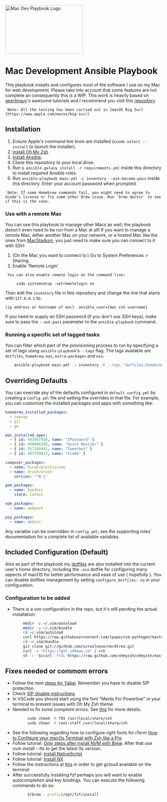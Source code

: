 <img src="https://raw.githubusercontent.com/roycastro/mac-dev-setup/master/files/Mac-Dev-Playbook-Logo.png" width="250" height="156" alt="Mac Dev Playbook Logo" />

# Mac Development Ansible Playbook

This playbook installs and configures most of the software I use on my Mac for web development. Please take into account that some features are not complete an consequently this is a WIP. This work is heavily based on [geerlinguy](https://github.com/geerlingguy)'s awesome tutorials and I recommend you visit this [repository](https://github.com/geerlingguy/mac-dev-playbook)

```text
 Note: All the testing has been carried out in [macOS Big Sur](https://www.apple.com/macos/big-sur/)
```

## Installation

1. Ensure Apple's command line tools are installed (`xcode-select --install` to launch the installer).
2. [Install Oh My Zsh](https://ohmyz.sh/)
3. [Install Ansible](http://docs.ansible.com/intro_installation.html).
4. Clone this repository to your local drive.
5. Run `$ ansible-galaxy install -r requirements.yml` inside this directory to install required Ansible roles.
6. Run `ansible-playbook main.yml -i inventory --ask-become-pass` inside this directory. Enter your account password when prompted.

```text
 Note: If some Homebrew commands fail, you might need to agree to Xcode's license or fix some other Brew issue. Run `brew doctor` to see if this is the case.
```

### Use with a remote Mac

You can use this playbook to manage other Macs as well; the playbook doesn't even need to be run from a Mac at all! If you want to manage a remote Mac, either another Mac on your network, or a hosted Mac like the ones from [MacStadium](https://www.macstadium.com), you just need to make sure you can connect to it with SSH:

1. (On the Mac you want to connect to:) Go to System Preferences > Sharing.
2. Enable 'Remote Login'.

```text
 You can also enable remote login on the command line:

     sudo systemsetup -setremotelogin on
```

Then edit the `inventory` file in this repository and change the line that starts with `127.0.0.1` to:

```text
[ip address or hostname of mac]  ansible_user=[mac ssh username]
```

If you need to supply an SSH password (if you don't use SSH keys), make sure to pass the `--ask-pass` parameter to the `ansible-playbook` command.

### Running a specific set of tagged tasks

You can filter which part of the provisioning process to run by specifying a set of tags using `ansible-playbook`'s `--tags` flag. The tags available are `dotfiles`, `homebrew`, `mas`, `extra-packages` and `osx`.

```bash
    ansible-playbook main.yml -i inventory -K --tags "dotfiles,homebrew"
```

## Overriding Defaults

You can override any of the defaults configured in `default.config.yml` by creating a `config.yml` file and setting the overrides in that file. For example, you can customize the installed packages and apps with something like:

```yaml
homebrew_installed_packages:
  - cowsay
  - git
  - go

mas_installed_apps:
  - { id: 443987910, name: "1Password" }
  - { id: 498486288, name: "Quick Resizer" }
  - { id: 557168941, name: "Tweetbot" }
  - { id: 497799835, name: "Xcode" }

composer_packages:
  - name: hirak/prestissimo
  - name: drush/drush
    version: "^8.1"

gem_packages:
  - name: bundler
    state: latest

npm_packages:
  - name: webpack

pip_packages:
  - name: mkdocs
```

Any variable can be overridden in `config.yml`; see the supporting roles' documentation for a complete list of available variables.

## Included Configuration (Default)

Also as part of the playbook my [dotfiles](https://github.com/roycastro/mac-dev-dotfiles) are also installed into the current user's home directory, including the `.osx` dotfile for configuring many aspects of macOS for better performance and ease of use ( hopefully ). You can disable dotfiles management by setting `configure_dotfiles: no` in your configuration.

### Configuration to be added

- There is a vim configuration in the repo, but it's still pending the actual installation:

```bash
        mkdir -p ~/.vim/autoload
        mkdir -p ~/.vim/bundle
        cd ~/.vim/autoload
        curl https://raw.githubusercontent.com/tpope/vim-pathogen/master/autoload/pathogen.vim > pathogen.vim
        cd ~/.vim/bundle
        git clone git://github.com/scrooloose/nerdtree.git
        curl -s "https://get.sdkman.io" | zsh
        sh -c "$(curl -fsSL https://raw.github.com/ohmyzsh/ohmyzsh/master/tools/install.sh)" // In case of error add this ZSH_DISABLE_COMPFIX="true"
```

## Fixes needed or commom errors

- Follow the next [steps for Yabai](https://github.com/koekeishiya/yabai/wiki/Installing-yabai-%28from-HEAD%29). Remember you have to disable SIP protection.
- Check [SIP disable instructions](https://github.com/koekeishiya/yabai/wiki/Disabling-System-Integrity-Protection)
- In VSCode you should start using the font "Menlo For Powerline" in your terminal to prevent issues with Oh My Zsh theme
- Needed to fix some compinint errors. See [this](https://stackoverflow.com/questions/13762280/zsh-compinit-insecure-directories) for more details.

```bash
          sudo chmod -R 755 /usr/local/share/zsh
          sudo chown -R root:staff /usr/local/share/zsh
```

- See the following regarding how to configure right fonts for iTerm [How to Configure your macOs Terminal with Zsh like a Pro](https://www.freecodecamp.org/news/how-to-configure-your-macos-terminal-with-zsh-like-a-pro-c0ab3f3c1156/)
- Follow tutorial: [Only steps after install NVM with Brew](https://jamesauble.medium.com/install-nvm-on-mac-with-brew-adb921fb92cc). After that use nvm install --lts to get the latest lts version.
- Follow tutorial: [Install NativeScript](https://docs.nativescript.org/start/ns-setup-os-x)
- Follow tutorial: [Install NX](https://nx.dev/latest/angular/getting-started/cli-overview#installing-the-cli)
- Follow the instructions at [this](https://formulae.brew.sh/cask/google-cloud-sdk) in order to get gcloud available on the terminal
- After successfully installing fzf perhaps you will want to enable autocompletion and key bindings. You can execute the following commands to do so:

```bash
          $(brew --prefix)/opt/fzf/install
```
